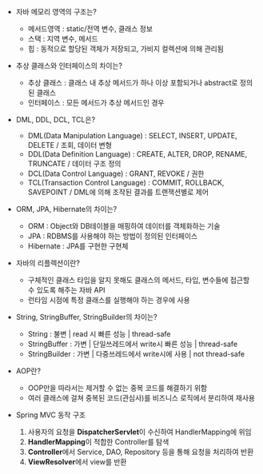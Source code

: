 - 자바 메모리 영역의 구조는?
  - 메서드영역  : static/전역 변수, 클래스 정보
  - 스택       : 지역 변수, 메서드
  - 힙         : 동적으로 할당된 객체가 저장되고, 가비지 컬렉션에 의해 관리됨

- 추상 클래스와 인터페이스의 차이는?
  - 추상 클래스  : 클래스 내 추상 메서드가 하나 이상 포함되거나 abstract로 정의된 클래스
  - 인터페이스   : 모든 메서드가 추상 메서드인 경우

- DML, DDL, DCL, TCL은?
  - DML(Data Manipulation Language)   : SELECT, INSERT, UPDATE, DELETE / 조회, 데이터 변형
  - DDL(Data Definition Language)     : CREATE, ALTER, DROP, RENAME, TRUNCATE / 데이터 구조 정의
  - DCL(Data Control Language)        : GRANT, REVOKE / 권한
  - TCL(Transaction Control Language) : COMMIT, ROLLBACK, SAVEPOINT / DML에 의해 조작된 결과를 트랜잭션별로 제어

- ORM, JPA, Hibernate의 차이는?
  - ORM         : Object와 DB테이블을 매핑하여 데이터를 객체화하는 기술
  - JPA         : RDBMS를 사용해야 하는 방법이 정의된 인터페이스
  - Hibernate   : JPA를 구현한 구현체

- 자바의 리플렉션이란?
  - 구체적인 클래스 타입을 알지 못해도 클래스의 메서드, 타입, 변수들에 접근할 수 있도록 해주는 자바 API
  - 런타임 시점에 특정 클래스를 실행해야 하는 경우에 사용

- String, StringBuffer, StringBuilder의 차이는?
  - String        : 불변 | read 시 빠른 성능 | thread-safe
  - StringBuffer  : 가변 | 단일쓰레드에서 write시 빠른 성능 | thread-safe
  - StringBuilder : 가변 | 다중쓰레드에서 write시에 사용 | not thread-safe

- AOP란?
  - OOP만을 따라서는 제거할 수 없는 중복 코드를 해결하기 위함
  - 여러 클래스에 걸쳐 중복된 코드(관심사)를 비즈니스 로직에서 분리하여 재사용

- Spring MVC 동작 구조
  1. 사용자의 요청을 **DispatcherServlet**이 수신하여 HandlerMapping에 위임
  2. **HandlerMapping**이 적합한 Controller를 탐색
  3. **Controller**에서 Service, DAO, Repository 등을 통해 요청을 처리하여 반환
  4. **ViewResolver**에서 view를 반환
